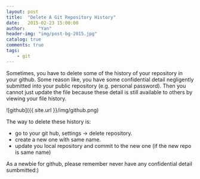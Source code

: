 ```yaml
---
layout: post
title:  "Delete A Git Repository History"
date:   2015-02-23 15:00:00
author:     "Yan"
header-img: "img/post-bg-2015.jpg"
catalog: true
comments: true
tags:
    - git
---
```


Sometimes, you have to delete some of the history of your repository in your github. Some reason like, you have some confidential detail negligently submitted into your public repository (e.g. personal password). Then you cannot just update the file because these detail is still available to others by viewing your file history. 

![github]({{ site.url }}/img/github.png)

The way to delete these history is:

- go to your git hub, settings -> delete repository.
-  create a new one with same name.
- update you local repository and commit to the new one (if the new repo is same name)

 As a newbie for github, please remember never have any confidential detail sumbmitted:)
 
